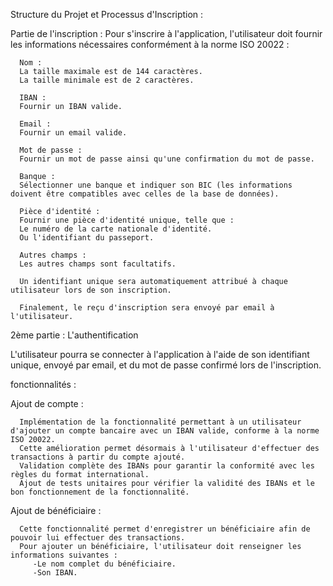 Structure du Projet et Processus d'Inscription : 

   Partie de l'inscription :
      Pour s'inscrire à l'application, l'utilisateur doit fournir les informations nécessaires conformément à la norme ISO 20022 :
      
      Nom :
      La taille maximale est de 144 caractères.
      La taille minimale est de 2 caractères.
      
      IBAN :
      Fournir un IBAN valide.
      
      Email :
      Fournir un email valide.
      
      Mot de passe :
      Fournir un mot de passe ainsi qu'une confirmation du mot de passe.
      
      Banque :
      Sélectionner une banque et indiquer son BIC (les informations doivent être compatibles avec celles de la base de données).
      
      Pièce d'identité :
      Fournir une pièce d'identité unique, telle que :
      Le numéro de la carte nationale d'identité.
      Ou l'identifiant du passeport.
      
      Autres champs :
      Les autres champs sont facultatifs.
      
      Un identifiant unique sera automatiquement attribué à chaque utilisateur lors de son inscription.
      
      Finalement, le reçu d'inscription sera envoyé par email à l'utilisateur.

2ème partie : L'authentification

   L'utilisateur pourra se connecter à l'application à l'aide de son identifiant unique, envoyé par email, et du mot de passe confirmé lors de l'inscription.

fonctionnalités :

   Ajout de compte :
   
      Implémentation de la fonctionnalité permettant à un utilisateur d'ajouter un compte bancaire avec un IBAN valide, conforme à la norme ISO 20022.
      Cette amélioration permet désormais à l'utilisateur d'effectuer des transactions à partir du compte ajouté.
      Validation complète des IBANs pour garantir la conformité avec les règles du format international.
      Ajout de tests unitaires pour vérifier la validité des IBANs et le bon fonctionnement de la fonctionnalité.

   Ajout de bénéficiaire : 
   
      Cette fonctionnalité permet d'enregistrer un bénéficiaire afin de pouvoir lui effectuer des transactions.
      Pour ajouter un bénéficiaire, l'utilisateur doit renseigner les informations suivantes :
         -Le nom complet du bénéficiaire.
         -Son IBAN.
      
      


   
